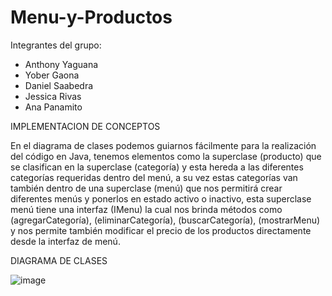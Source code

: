 # Menu-y-Productos

Integrantes del grupo:

- Anthony Yaguana
- Yober Gaona
- Daniel Saabedra
- Jessica Rivas
- Ana Panamito
  
IMPLEMENTACION DE CONCEPTOS

En el diagrama de clases podemos guiarnos fácilmente para la realización del código en Java, tenemos elementos como la superclase (producto) que se clasifican en la superclase (categoría) y esta hereda a las diferentes categorías requeridas dentro del menú, a su vez estas categorías van también dentro de una superclase (menú) que nos permitirá crear diferentes menús y ponerlos en estado activo o inactivo, esta superclase menú tiene una interfaz (IMenu) la cual nos brinda métodos como (agregarCategoría), (eliminarCategoría), (buscarCategoría), (mostrarMenu) y nos permite también modificar el precio de los productos directamente desde la interfaz de menú.

DIAGRAMA DE CLASES

![image](https://github.com/user-attachments/assets/95424499-fc4b-4273-9265-1a11dd648758)
